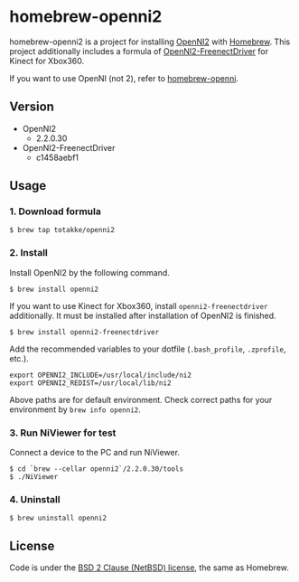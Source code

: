 # homebrew-openni2

homebrew-openni2 is a project for installing [OpenNI2][openni2] with [Homebrew][homebrew].
This project additionally includes a formula of [OpenNI2-FreenectDriver][openni2-freenectdriver] for Kinect for Xbox360.

If you want to use OpenNI (not 2), refer to [homebrew-openni][homebrew-openni].

## Version

* OpenNI2
    * 2.2.0.30
* OpenNI2-FreenectDriver
    * c1458aebf1

## Usage

### 1. Download formula

    $ brew tap totakke/openni2

### 2. Install

Install OpenNI2 by the following command.

    $ brew install openni2

If you want to use Kinect for Xbox360, install `openni2-freenectdriver` additionally.
It must be installed after installation of OpenNI2 is finished.

    $ brew install openni2-freenectdriver

Add the recommended variables to your dotfile (`.bash_profile`, `.zprofile`, etc.).

    export OPENNI2_INCLUDE=/usr/local/include/ni2
    export OPENNI2_REDIST=/usr/local/lib/ni2

Above paths are for default environment.
Check correct paths for your environment by `brew info openni2`.

### 3. Run NiViewer for test

Connect a device to the PC and run NiViewer.

    $ cd `brew --cellar openni2`/2.2.0.30/tools
    $ ./NiViewer

### 4. Uninstall

    $ brew uninstall openni2

## License

Code is under the [BSD 2 Clause (NetBSD) license][license], the same as Homebrew.

[openni2]:http://openni.org/
[homebrew]:http://mxcl.github.com/homebrew/
[openni2-freenectdriver]:https://github.com/piedar/OpenNI2-FreenectDriver
[homebrew-openni]:https://github.com/totakke/homebrew-openni
[license]:https://github.com/totakke/homebrew-openni2/blob/master/LICENSE
